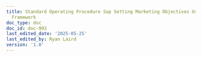 ```yaml
---
title: Standard Operating Procedure Sop Setting Marketing Objectives Using The Race
  Framework
doc_type: doc
doc_id: doc-993
last_edited_date: '2025-05-25'
last_edited_by: Ryan Laird
version: '1.0'
---
```



